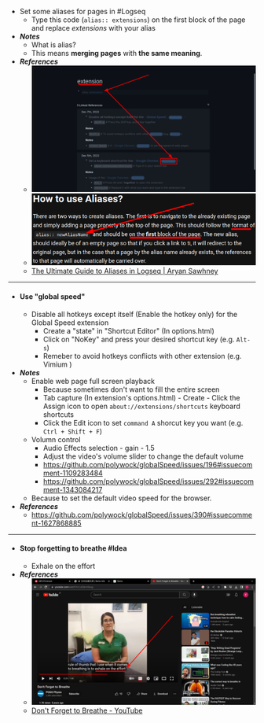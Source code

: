 - Set some aliases for pages in #Logseq
	- Type this code (`alias:: extensions`) on the first block of the page and replace *extensions* with your alias
- ***Notes***
	- What is alias?
	- This means **merging pages** with **the same meaning**.
- ***References***
	- ![image.png](./assets/image_1670417258022_0.png)
	- ![image.png](./assets/image_1670417121867_0.png)
	- [The Ultimate Guide to Aliases in Logseq | Aryan Sawhney](https://aryansawhney.com/pages/the-ultimate-guide-to-aliases-in-logseq/)
- ---
- #### Use "global speed"
	- Disable all hotkeys except itself (Enable the hotkey only) for the Global Speed extension
        - Create a "state" in "Shortcut Editor" (In options.html)
        - Click on "NoKey" and press your desired shortcut key (e.g. `Alt-s`)
        - Remeber to avoid hotkeys conflicts with other extension (e.g. Vimium )
- ***Notes***
    - Enable web page full screen playback
        - Because sometimes don't want to fill the entire screen
        - Tab capture (In extension's options.html) - Create - Click the Assign icon to open `about://extensions/shortcuts` keyboard shortcuts
        - Click the Edit icon to set `command A` shorcut key you want (e.g. `Ctrl + Shift + F`)
    - Volumn control
        - Audio Effects selection - gain - 1.5
        - Adjust the video's volume slider to change the default volume
        - https://github.com/polywock/globalSpeed/issues/196#issuecomment-1109283484
        - https://github.com/polywock/globalSpeed/issues/292#issuecomment-1343084217
    - Because to set the default video speed for the browser.
- ***References***
    - https://github.com/polywock/globalSpeed/issues/390#issuecomment-1627868885
- ---
- #### Stop forgetting to breathe #Idea
	- Exhale on the effort
- ***References***
	- ![image.png](./assets/image_1670376973969_0.png)
	- [Don't Forget to Breathe - YouTube](https://www.youtube.com/watch?v=LxD3e-K9vug)
